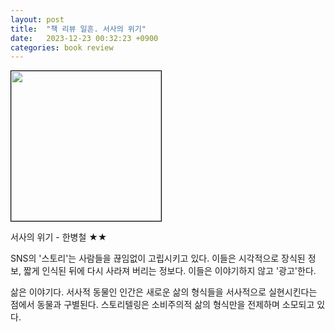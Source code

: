 ```yaml
---
layout: post
title:  "책 리뷰 일흔. 서사의 위기"
date:   2023-12-23 00:32:23 +0900
categories: book review
---
```

<img width=240px style="border:1px solid black;" src="https://shopping-phinf.pstatic.net/main_4245813/42458132620.20230927071253.jpg?type=w300">  

서사의 위기 - 한병철 ★★  
  
SNS의 '스토리'는 사람들을 끊임없이 고립시키고 있다. 이들은 시각적으로 장식된 정보, 짧게 인식된 뒤에 다시 사라져 버리는 정보다. 이들은 이야기하지 않고 '광고'한다.  
  
삶은 이야기다. 서사적 동물인 인간은 새로운 삶의 형식들을 서사적으로 실현시킨다는 점에서 동물과 구별된다. 스토리텔링은 소비주의적 삶의 형식만을 전제하며 소모되고 있다.  
